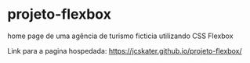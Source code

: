 # projeto-flexbox
home page de uma agência de turismo ficticia utilizando CSS Flexbox

Link para a pagina hospedada:
https://jcskater.github.io/projeto-flexbox/

